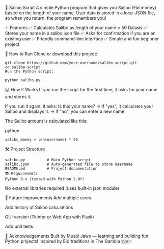 🕌 Salibo Script
A simple Python program that gives you Salibo (Eid money) based on the length of your name.
User data is stored in a local JSON file, so when you return, the program remembers you!

✨ Features
✅ Calculates Salibo as length of your name × 50 Dalasis
✅ Stores your name in a salibo.json file
✅ Asks for confirmation if you are an existing user
✅ Friendly command-line interface
✅ Simple and fun beginner project

🚀 How to Run
Clone or download this project:

```
git clone https://github.com/your-username/salibo-script.git
cd salibo-script
Run the Python script:
```

```
python salibo.py
```
💻 How It Works
If you run the script for the first time, it asks for your name and stores it.

If you run it again, it asks: Is this your name?
→ If "yes", it calculates your Salibo and displays it.
→ If "no", you can enter a new name.

The Salibo amount is calculated like this:

python
```
salibo_money = len(username) * 50
```
🛠️ Project Structure

```
salibo.py          # Main Python script
salibo.json        # Auto-generated file to store username
README.md          # Project documentation
📚 Requirements
Python 3.x (tested with Python 3.9+)
```

No external libraries required (uses built-in json module)

🎉 Future Improvements
Add multiple users

Add history of Salibo calculations

GUI version (Tkinter or Web App with Flask)

Add unit tests

🙏 Acknowledgements
Built by Musbi Jawo — learning and building fun Python projects!
Inspired by Eid traditions in The Gambia 🇬🇲✨

